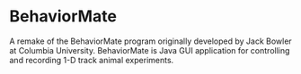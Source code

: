 # BehaviorMate
A remake of the BehaviorMate program originally developed by Jack Bowler at Columbia University. BehaviorMate is Java GUI application for controlling and recording 1-D track animal experiments.
